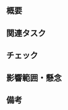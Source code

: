 <!-- I want to review in Japanese. -->

<!-- for GitHub Copilot review rule-->

<!--
レビューするときは、結果に以下のプレフィックスをつけてください。

- 必須の修正 [must]
- 任意の修正 [nit]
- リファクタリングポイント [fyi]
- 将来的に修正が必要なポイント [future]
-->

<!-- for GitHub Copilot review rule-->

## 概要

## 関連タスク

## チェック

## 影響範囲・懸念

## 備考

<!-- I want to review in Japanese. -->
